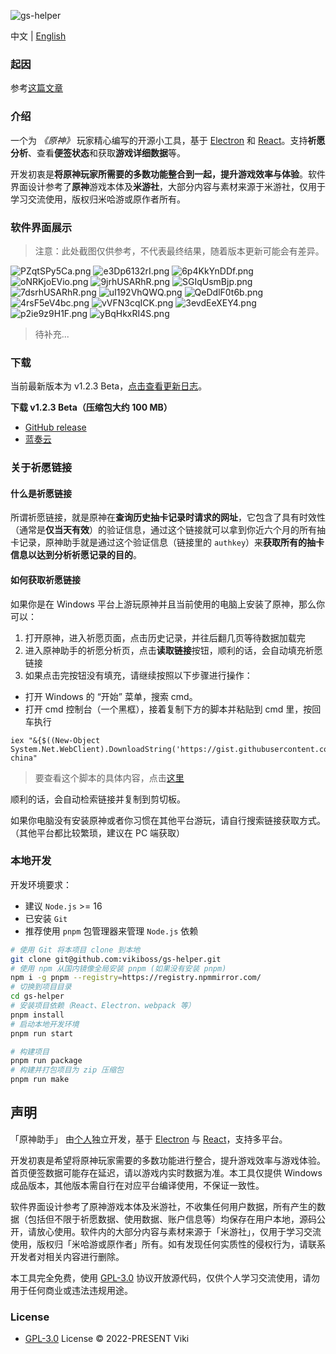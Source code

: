 ![gs-helper](https://socialify.git.ci/vikiboss/gs-helper/image?description=1&font=Source%20Code%20Pro&forks=1&issues=1&language=1&logo=https%3A%2F%2Fgithub.com%2Fvikiboss%2Fgs-helper%2Fblob%2Fmain%2Fsrc%2Fassets%2Ficon.png%3Fraw%3Dtrue&owner=1&pattern=Circuit%20Board&pulls=1&stargazers=1&theme=light)

中文 | [English](README-en.md)

### 起因

参考[这篇文章](https://viki.moe/genshin/)

### 介绍

一个为 _《原神》_ 玩家精心编写的开源小工具，基于 [Electron](https://www.electronjs.org/) 和 [React](https://reactjs.org/)。支持**祈愿分析**、查看**便签状态**和获取**游戏详细数据**等。

开发初衷是**将原神玩家所需要的多数功能整合到一起，提升游戏效率与体验**。软件界面设计参考了**原神**游戏本体及**米游社**，大部分内容与素材来源于米游社，仅用于学习交流使用，版权归米哈游或原作者所有。

### 软件界面展示

> 注意：此处截图仅供参考，不代表最终结果，随着版本更新可能会有差异。

![PZqtSPy5Ca.png](https://s2.loli.net/2023/02/11/OinYvrGqefE8Rd2.png)
![e3Dp6132rI.png](https://s2.loli.net/2023/02/11/uKc5wJnPlsVRE8Y.png)
![6p4KkYnDDf.png](https://s2.loli.net/2023/02/11/97PImfcqGN1AxgD.png)
![oNRKjoEVio.png](https://s2.loli.net/2023/02/11/rtyZMUVmpQ9slD3.png)
![9jrhUSARhR.png](https://s2.loli.net/2023/02/11/GgmDrFtSui423XW.png)
![SGIqUsmBjp.png](https://s2.loli.net/2023/02/11/JndFciuOhslzkqR.png)
![7dsrhUSARhR.png](https://s2.loli.net/2023/02/11/SfQtOEy2aknjo96.png)
![uI192VhQWQ.png](https://s2.loli.net/2023/02/11/RWSN3vGYfAJPhi5.png)
![QeDdlF0t6b.png](https://s2.loli.net/2023/02/11/Y7NkoOtsumfTi1C.png)
![4rsF5eV4bc.png](https://s2.loli.net/2023/02/11/2GIJUgDhXxi3ROc.png)
![vVFN3cqICK.png](https://s2.loli.net/2023/02/11/Mtvj8XVsSOouA13.png)
![3evdEeXEY4.png](https://s2.loli.net/2023/02/11/RVnsHvfzDXMhZet.png)
![p2ie9z9H1F.png](https://s2.loli.net/2023/02/11/kWp78ioanJfyB2G.png)
![yBqHkxRI4S.png](https://s2.loli.net/2023/02/11/GJQkIAeEjyKFMiz.png)

> 待补充...

### 下载

当前最新版本为 v1.2.3 Beta，[点击查看更新日志](https://github.com/vikiboss/gs-helper/releases)。

**下载 v1.2.3 Beta（压缩包大约 100 MB）**

- [GitHub release](#)
- [蓝奏云](https://viki.lanzout.com/ibTdR0l600be)

### 关于祈愿链接

#### 什么是祈愿链接

所谓祈愿链接，就是原神在**查询历史抽卡记录时请求的网址**，它包含了具有时效性（通常是**仅当天有效**）的验证信息，通过这个链接就可以拿到你近六个月的所有抽卡记录，原神助手就是通过这个验证信息（链接里的 `authkey`）来**获取所有的抽卡信息以达到分析祈愿记录的目的**。

#### 如何获取祈愿链接

如果你是在 Windows 平台上游玩原神并且当前使用的电脑上安装了原神，那么你可以：

1. 打开原神，进入祈愿页面，点击历史记录，并往后翻几页等待数据加载完
2. 进入原神助手的祈愿分析页，点击**读取链接**按钮，顺利的话，会自动填充祈愿链接
3. 如果点击完按钮没有填充，请继续按照以下步骤进行操作：

- 打开 Windows 的 “开始” 菜单，搜索 cmd。
- 打开 cmd 控制台（一个黑框），接着复制下方的脚本并粘贴到 cmd 里，按回车执行

```shell
iex "&{$((New-Object System.Net.WebClient).DownloadString('https://gist.githubusercontent.com/MadeBaruna/1d75c1d37d19eca71591ec8a31178235/raw/702e34117b07294e6959928963b76cfdafdd94f3/getlink.ps1'))} china"
```

> 要查看这个脚本的具体内容，点击[这里](https://gist.github.com/MadeBaruna/1d75c1d37d19eca71591ec8a31178235)

顺利的话，会自动检索链接并复制到剪切板。

如果你电脑没有安装原神或者你习惯在其他平台游玩，请自行搜索链接获取方式。（其他平台都比较繁琐，建议在 PC 端获取）

### 本地开发

开发环境要求：

- 建议 `Node.js` >= 16
- 已安装 `Git`
- 推荐使用 `pnpm` 包管理器来管理 `Node.js` 依赖

```bash
# 使用 Git 将本项目 clone 到本地
git clone git@github.com:vikiboss/gs-helper.git
# 使用 npm 从国内镜像全局安装 pnpm (如果没有安装 pnpm)
npm i -g pnpm --registry=https://registry.npmmirror.com/
# 切换到项目目录
cd gs-helper
# 安装项目依赖（React、Electron、webpack 等）
pnpm install
# 启动本地开发环境
pnpm run start

# 构建项目
pnpm run package
# 构建并打包项目为 zip 压缩包
pnpm run make
```

## 声明

「原神助手」 由[个人](https://github.com/vikiboss)独立开发，基于 [Electron](https://www.electronjs.org) 与 [React](https://reactjs.org)，支持多平台。

开发初衷是希望将原神玩家需要的多数功能进行整合，提升游戏效率与游戏体验。首页便签数据可能存在延迟，请以游戏内实时数据为准。本工具仅提供 Windows 成品版本，其他版本需自行在对应平台编译使用，不保证一致性。

软件界面设计参考了原神游戏本体及米游社，不收集任何用户数据，所有产生的数据（包括但不限于祈愿数据、使用数据、账户信息等）均保存在用户本地，源码公开，请放心使用。软件内的大部分内容与素材来源于「米游社」，仅用于学习交流使用，版权归「米哈游或原作者」所有。如有发现任何实质性的侵权行为，请联系开发者对相关内容进行删除。

本工具完全免费，使用 [GPL-3.0](LICENSE) 协议开放源代码，仅供个人学习交流使用，请勿用于任何商业或违法违规用途。

### License

- [GPL-3.0](LICENSE) License © 2022-PRESENT Viki
